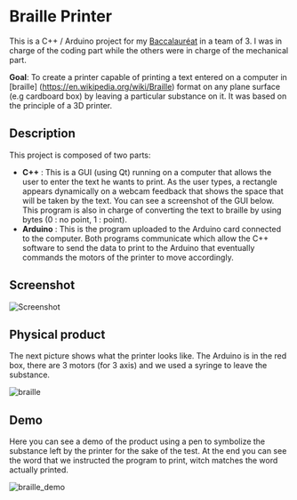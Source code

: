 # Braille Printer 
This is a C++ / Arduino project for my [Baccalauréat](https://en.wikipedia.org/wiki/Baccalaur%C3%A9at) in a team of 3. I was in charge of the coding part while the others were in charge of the mechanical part. 

**Goal**:  To create a printer capable of printing a text entered on a computer in [braille] (https://en.wikipedia.org/wiki/Braille) format on any plane surface (e.g cardboard box) by leaving a particular substance on it. It was based on the principle of a 3D printer.  
## Description 
This project is composed of two parts:
* **C++** : This is a GUI (using Qt) running on a computer that allows the user to enter the text he wants to print. As the user types, a rectangle appears dynamically on a webcam feedback that shows the space that will be taken by the text. You can see a screenshot of the GUI below. This program is also in charge of converting the text to braille by using bytes (0 : no point, 1 : point).
* **Arduino** : This is the program uploaded to the Arduino card connected to the computer. Both programs communicate which allow the C++ software to send the data to print to the Arduino that eventually commands the motors of the printer to move accordingly.
  
## Screenshot
  ![Screenshot](https://user-images.githubusercontent.com/18093026/105174007-cb6a8d80-5b19-11eb-81ef-e4851cf69862.PNG)
  
## Physical product
The next picture shows what the printer looks like. The Arduino is in the red box, there are 3 motors (for 3 axis) and we used a syringe to leave the substance. 

![braille](https://user-images.githubusercontent.com/18093026/105184796-aa109e00-5b27-11eb-8e9d-e2e330db9cb0.jpg)
  
## Demo
Here you can see a demo of the product using a pen to symbolize the substance left by the printer for the sake of the test.
At the end you can see the word that we instructed the program to print, witch matches the word actually printed.

![braille_demo](https://user-images.githubusercontent.com/18093026/105183632-53ef2b00-5b26-11eb-8c68-c28b116bdab7.gif)
